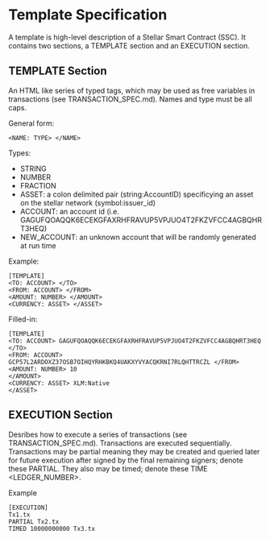# Template Specification

A template is high-level description of a Stellar Smart Contract (SSC). It contains two sections, a TEMPLATE section and an EXECUTION section. 

## TEMPLATE Section

An HTML like series of typed tags, which may be used as free variables in transactions (see TRANSACTION_SPEC.md). Names and type must be all caps.

General form:

```
<NAME: TYPE> </NAME>
```

Types:
* STRING
* NUMBER
* FRACTION
* ASSET: a colon delimited pair (string:AccountID) specificying an asset on the stellar network (symbol:issuer_id)
* ACCOUNT: an account id (i.e. GAGUFQOAQQK6ECEKGFAXRHFRAVUP5VPJUO4T2FKZVFCC4AGBQHRT3HEQ)
* NEW_ACCOUNT: an unknown account that will be randomly generated at run time

Example:

```
[TEMPLATE]
<TO: ACCOUNT> </TO>
<FROM: ACCOUNT> </FROM>
<AMOUNT: NUMBER> </AMOUNT>
<CURRENCY: ASSET> </ASSET>
```

Filled-in:

```
[TEMPLATE]
<TO: ACCOUNT> GAGUFQOAQQK6ECEKGFAXRHFRAVUP5VPJUO4T2FKZVFCC4AGBQHRT3HEQ   </TO>
<FROM: ACCOUNT> GCP57L2ARDOXZ37OSB7OIHQYRHKBKQ4UAKXYVYACQKRNI7RLQHTTRCZL </FROM>
<AMOUNT: NUMBER> 10                                                      </AMOUNT>
<CURRENCY: ASSET> XLM:Native                                             </ASSET>
```

## EXECUTION Section

Desribes how to execute a series of transactions (see TRANSACTION_SPEC.md). Transactions are executed sequentially. Transactions may be partial meaning they may be created and queried later for future execution after signed by the final remaining signers; denote these PARTIAL. They also may be timed; denote these TIME <LEDGER_NUMBER>.


Example
```
[EXECUTION]
Tx1.tx
PARTIAL Tx2.tx
TIMED 10000000000 Tx3.tx
```
